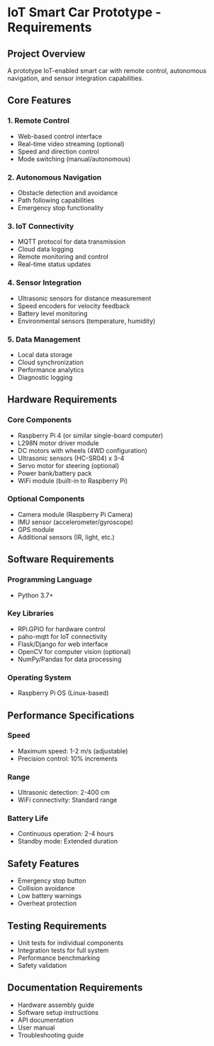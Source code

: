 # IoT Smart Car Prototype - Requirements

## Project Overview
A prototype IoT-enabled smart car with remote control, autonomous navigation, and sensor integration capabilities.

## Core Features

### 1. Remote Control
- Web-based control interface
- Real-time video streaming (optional)
- Speed and direction control
- Mode switching (manual/autonomous)

### 2. Autonomous Navigation
- Obstacle detection and avoidance
- Path following capabilities
- Emergency stop functionality

### 3. IoT Connectivity
- MQTT protocol for data transmission
- Cloud data logging
- Remote monitoring and control
- Real-time status updates

### 4. Sensor Integration
- Ultrasonic sensors for distance measurement
- Speed encoders for velocity feedback
- Battery level monitoring
- Environmental sensors (temperature, humidity)

### 5. Data Management
- Local data storage
- Cloud synchronization
- Performance analytics
- Diagnostic logging

## Hardware Requirements

### Core Components
- Raspberry Pi 4 (or similar single-board computer)
- L298N motor driver module
- DC motors with wheels (4WD configuration)
- Ultrasonic sensors (HC-SR04) x 3-4
- Servo motor for steering (optional)
- Power bank/battery pack
- WiFi module (built-in to Raspberry Pi)

### Optional Components
- Camera module (Raspberry Pi Camera)
- IMU sensor (accelerometer/gyroscope)
- GPS module
- Additional sensors (IR, light, etc.)

## Software Requirements

### Programming Language
- Python 3.7+

### Key Libraries
- RPi.GPIO for hardware control
- paho-mqtt for IoT connectivity
- Flask/Django for web interface
- OpenCV for computer vision (optional)
- NumPy/Pandas for data processing

### Operating System
- Raspberry Pi OS (Linux-based)

## Performance Specifications

### Speed
- Maximum speed: 1-2 m/s (adjustable)
- Precision control: 10% increments

### Range
- Ultrasonic detection: 2-400 cm
- WiFi connectivity: Standard range

### Battery Life
- Continuous operation: 2-4 hours
- Standby mode: Extended duration

## Safety Features
- Emergency stop button
- Collision avoidance
- Low battery warnings
- Overheat protection

## Testing Requirements
- Unit tests for individual components
- Integration tests for full system
- Performance benchmarking
- Safety validation

## Documentation Requirements
- Hardware assembly guide
- Software setup instructions
- API documentation
- User manual
- Troubleshooting guide